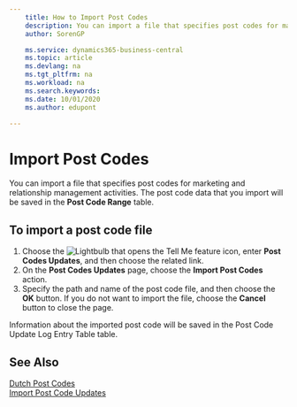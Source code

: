 ```yaml
---
    title: How to Import Post Codes
    description: You can import a file that specifies post codes for marketing and relationship management activities. The post code data that you import will be saved in the Post Code Range table.
    author: SorenGP

    ms.service: dynamics365-business-central
    ms.topic: article
    ms.devlang: na
    ms.tgt_pltfrm: na
    ms.workload: na
    ms.search.keywords:
    ms.date: 10/01/2020
    ms.author: edupont

---
```

# Import Post Codes
You can import a file that specifies post codes for marketing and relationship management activities. The post code data that you import will be saved in the **Post Code Range** table.  

## To import a post code file  

1.  Choose the ![Lightbulb that opens the Tell Me feature](../../media/ui-search/search_small.png "Tell me what you want to do") icon, enter **Post Codes Updates**, and then choose the related link.  
2.  On the **Post Codes Updates** page, choose the **Import Post Codes** action.  
3.  Specify the path and name of the post code file, and then choose the **OK** button. If you do not want to import the file, choose the **Cancel** button to close the page.  

Information about the imported post code will be saved in the Post Code Update Log Entry Table table.  

## See Also  
 [Dutch Post Codes](dutch-post-codes.md)   
 [Import Post Code Updates](how-to-import-post-code-updates.md)

